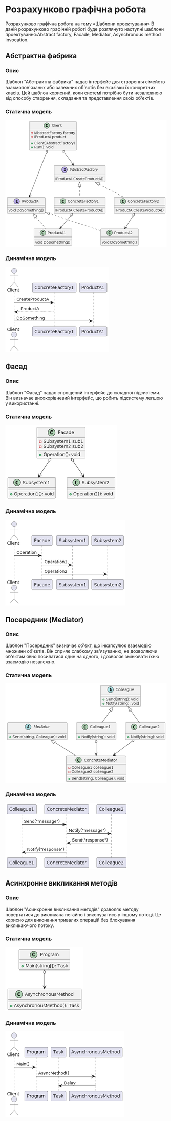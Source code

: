 # Розрахунково графічна робота 
Розрахунково графічна робота на тему «Шаблони проектування»
В даній розрахунково графічній роботі буде розглянуто наступні шаблони проектування:Abstract factory, Facade, Mediator, Asynchronous method invocation.

## Абстрактна фабрика


### Опис
Шаблон "Абстрактна фабрика" надає інтерфейс для створення сімейств взаємопов'язаних або залежних об'єктів без вказівки їх конкретних класів. Цей шаблон корисний, коли системі потрібно бути незалежною від способу створення, складання та представлення своїх об'єктів.

### Статична модель 

![Статична модель Bridge](AbstractFactory.png)

### Динамічна модель 

![Динамічна модель Bridge](AbstractFactory11.png)


## Фасад


### Опис
Шаблон "Фасад" надає спрощений інтерфейс до складної підсистеми. Він визначає високорівневий інтерфейс, що робить підсистему легшою у використанні.


### Статична модель

![Статична модель Bridge](facadestat.png)

### Динамічна модель

![Динамічна модель Bridge](facadedin.png)

## Посередник (Mediator)

### Опис
Шаблон "Посередник" визначає об'єкт, що інкапсулює взаємодію множини об'єктів. Він сприяє слабкому зв'язуванню, не дозволяючи об'єктам явно посилатися один на одного, і дозволяє змінювати їхню взаємодію незалежно.


### Статична модель 

![Статична модель Bridge](mediatorstat.png)

### Динамічна модель 
![Динамічна модель Bridge](mediatordin.png)

## Асинхронне викликання методів


### Опис
Шаблон "Асинхронне викликання методів" дозволяє методу повертатися до викликача негайно і виконуватись у іншому потоці. Це корисно для виконання тривалих операцій без блокування викликаючого потоку.


### Статична модель 

![Статична модель Bridge](Asynchronousstat.png)

### Динамічна модель 
![Динамічна модель Bridge](Asynchronousdin.png)
